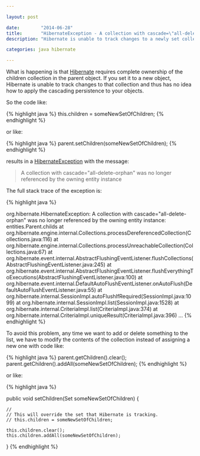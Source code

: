 ```yaml
---

layout: post

date:        "2014-06-28"
title:       "HibernateException - A collection with cascade=\"all-delete-orphan\" was no longer referenced by the owning entity instance"
description: "Hibernate is unable to track changes to a newly set collection (as a new object) and thus has no idea how to apply the cascading persistence to your objects."

categories: java hibernate

---
```



What is happening is that [Hibernate](http://hibernate.org) requires complete ownership of the children collection in the parent object.
If you set it to a new object, Hibernate is unable to track changes to that collection and thus has no idea how to apply the cascading persistence to your objects.

So the code like:

{% highlight java %}
this.children = someNewSetOfChildren;
{% endhighlight %}

or like:

{% highlight java %}
parent.setChildren(someNewSetOfChildren);
{% endhighlight %}

results in a [HibernateException](https://docs.jboss.org/hibernate/orm/4.3/javadocs/org/hibernate/HibernateException.html) with the message:

> A collection with cascade="all-delete-orphan" was no longer referenced by the owning entity instance

The full stack trace of the exception is:

{% highlight java %}

org.hibernate.HibernateException:
A collection with cascade="all-delete-orphan" was no longer referenced by the owning entity instance: entities.Parent.childs
    at org.hibernate.engine.internal.Collections.processDereferencedCollection(Collections.java:116)
    at org.hibernate.engine.internal.Collections.processUnreachableCollection(Collections.java:67)
    at org.hibernate.event.internal.AbstractFlushingEventListener.flushCollections(AbstractFlushingEventListener.java:245)
    at org.hibernate.event.internal.AbstractFlushingEventListener.flushEverythingToExecutions(AbstractFlushingEventListener.java:100)
    at org.hibernate.event.internal.DefaultAutoFlushEventListener.onAutoFlush(DefaultAutoFlushEventListener.java:55)
    at org.hibernate.internal.SessionImpl.autoFlushIfRequired(SessionImpl.java:1099)
    at org.hibernate.internal.SessionImpl.list(SessionImpl.java:1528)
    at org.hibernate.internal.CriteriaImpl.list(CriteriaImpl.java:374)
    at org.hibernate.internal.CriteriaImpl.uniqueResult(CriteriaImpl.java:396)
    ...
{% endhighlight %}

To avoid this problem, any time we want to add or delete something to the list, we have to modify the contents of the collection instead of assigning a new one with code like:

{% highlight java %}
parent.getChildren().clear();
parent.getChildren().addAll(someNewSetOfChildren);
{% endhighlight %}

or like:

{% highlight java %}

public void setChildren(Set<Child> someNewSetOfChildren) {
 
    //
    // This will override the set that Hibernate is tracking.
    // this.children = someNewSetOfChildren;
 
    this.children.clear();
    this.children.addAll(someNewSetOfChildren);
}
{% endhighlight %}
